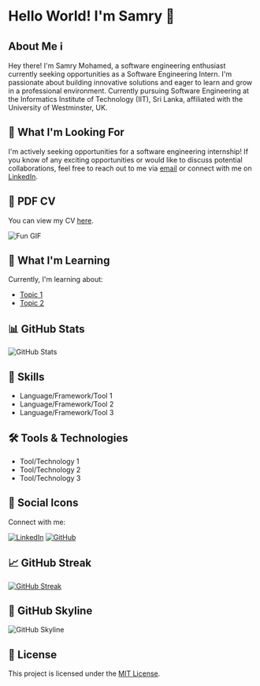 # Hello World! I'm Samry 👋

## About Me ℹ

Hey there! I'm Samry Mohamed, a software engineering enthusiast currently seeking opportunities as a Software Engineering Intern. I'm passionate about building innovative solutions and eager to learn and grow in a professional environment. Currently pursuing Software Engineering at the Informatics Institute of Technology (IIT), Sri Lanka, affiliated with the University of Westminster, UK.

## 🚀 What I'm Looking For

I'm actively seeking opportunities for a software engineering internship!
If you know of any exciting opportunities or would like to discuss potential collaborations, feel free to reach out to me via [email](mailto:aayshafazalmohamed@gmail.com) or connect with me on [LinkedIn](https://www.linkedin.com/in/samrymohamed/).

## 📄 PDF CV

You can view my CV [here](https://github.com/SamryMohamed2001/SamryMohamed2001/files/14733808/SamryMohamed-CV.pdf).

![Fun GIF](https://media.giphy.com/media/v1.Y2lkPTc5MGI3NjExbGFoeGF4NW1wNDZoMWoxOHc4b2lpbmx5bmxpZWJ1bzE2bHpta3J4aSZlcD12MV9pbnRlcm5hbF9naWZfYnlfaWQmY3Q9Zw/BferOKonYOspm28AiB/giphy.gif)

## 🌱 What I'm Learning

Currently, I'm learning about:
- [Topic 1](link_to_topic_1)
- [Topic 2](link_to_topic_2)

## 📊 GitHub Stats

![GitHub Stats](https://github-readme-stats.vercel.app/api?username=SamryMohamed2001&show_icons=true&theme=radical&count_private=true&hide=issues,contribs)

## 💼 Skills

- Language/Framework/Tool 1
- Language/Framework/Tool 2
- Language/Framework/Tool 3

## 🛠 Tools & Technologies

- Tool/Technology 1
- Tool/Technology 2
- Tool/Technology 3

## 🎨 Social Icons

Connect with me:

[![LinkedIn](https://img.shields.io/badge/LinkedIn-Connect-blue)](https://www.linkedin.com/in/samrymohamed/)
[![GitHub](https://img.shields.io/badge/GitHub-Follow-blue)](https://github.com/SamryMohamed2001)

## 📈 GitHub Streak

[![GitHub Streak](https://github-readme-streak-stats.herokuapp.com/?user=SamryMohamed2001)](https://git.io/streak-stats)


## 🌟 GitHub Skyline

![GitHub Skyline](https://skyline.github.com/SamryMohamed2001/0)


## 📝 License

This project is licensed under the [MIT License](LICENSE).
